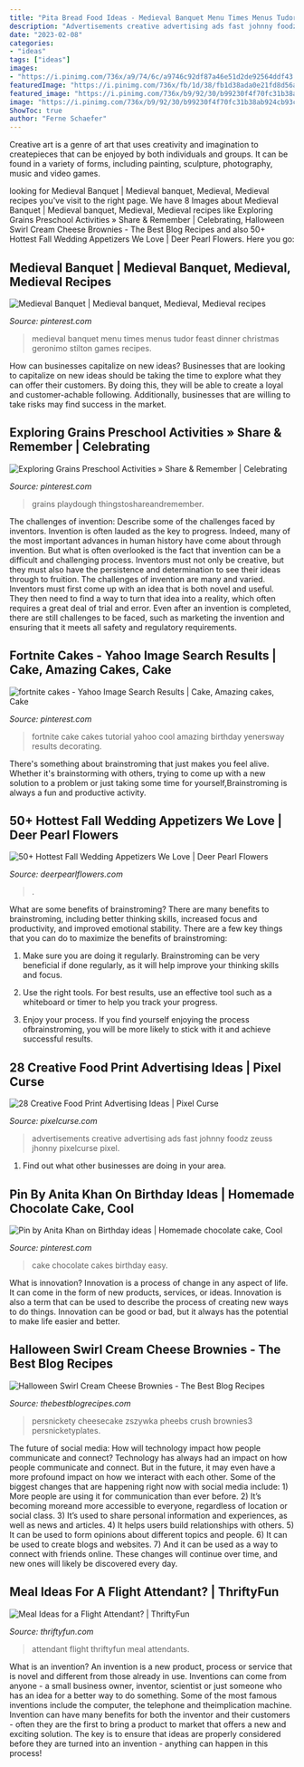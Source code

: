 ```yaml
---
title: "Pita Bread Food Ideas - Medieval Banquet Menu Times Menus Tudor Feast Dinner Christmas Geronimo Stilton Games Recipes"
description: "Advertisements creative advertising ads fast johnny foodz zeuss jhonny pixelcurse pixel"
date: "2023-02-08"
categories:
- "ideas"
tags: ["ideas"]
images:
- "https://i.pinimg.com/736x/a9/74/6c/a9746c92df87a46e51d2de92564ddf43.jpg"
featuredImage: "https://i.pinimg.com/736x/fb/1d/38/fb1d38ada0e21fd8d56a9db384286bfe.jpg"
featured_image: "https://i.pinimg.com/736x/b9/92/30/b99230f4f70fc31b38ab924cb93c7682.jpg"
image: "https://i.pinimg.com/736x/b9/92/30/b99230f4f70fc31b38ab924cb93c7682.jpg"
ShowToc: true
author: "Ferne Schaefer"
---
```



Creative art is a genre of art that uses creativity and imagination to createpieces that can be enjoyed by both individuals and groups. It can be found in a variety of forms, including painting, sculpture, photography, music and video games.

	

		
looking for Medieval Banquet | Medieval banquet, Medieval, Medieval recipes you've visit to the right page. We have 8 Images about Medieval Banquet | Medieval banquet, Medieval, Medieval recipes like Exploring Grains Preschool Activities » Share &amp; Remember | Celebrating, Halloween Swirl Cream Cheese Brownies - The Best Blog Recipes and also 50+ Hottest Fall Wedding Appetizers We Love | Deer Pearl Flowers. Here you go:
		
    
## Medieval Banquet | Medieval Banquet, Medieval, Medieval Recipes

<img loading=lazy src="https://i.pinimg.com/736x/e9/c4/6d/e9c46d25174848ddd0ff181f071d8cc7--medieval-banquet-medieval-party.jpg" onerror="this.onerror=null;this.src='https://tse1.mm.bing.net/th?id=OIP.jrPsLk8Z56sz1RqisryASwHaKb&amp;pid=15.1';" alt="Medieval Banquet | Medieval banquet, Medieval, Medieval recipes">

_Source: pinterest.com_

>medieval banquet menu times menus tudor feast dinner christmas geronimo stilton games recipes. 

	

How can businesses capitalize on new ideas?
Businesses that are looking to capitalize on new ideas should be taking the time to explore what they can offer their customers. By doing this, they will be able to create a loyal and customer-achable following. Additionally, businesses that are willing to take risks may find success in the market.

    
## Exploring Grains Preschool Activities » Share &amp; Remember | Celebrating

<img loading=lazy src="https://i.pinimg.com/736x/fb/1d/38/fb1d38ada0e21fd8d56a9db384286bfe.jpg" onerror="this.onerror=null;this.src='https://tse2.mm.bing.net/th?id=OIP.Fg1UG87hONli8cmp5DQlJQHaOX&amp;pid=15.1';" alt="Exploring Grains Preschool Activities » Share &amp; Remember | Celebrating">

_Source: pinterest.com_

>grains playdough thingstoshareandremember. 

	

The challenges of invention: Describe some of the challenges faced by inventors.
Invention is often lauded as the key to progress. Indeed, many of the most important advances in human history have come about through invention. But what is often overlooked is the fact that invention can be a difficult and challenging process. Inventors must not only be creative, but they must also have the persistence and determination to see their ideas through to fruition.
The challenges of invention are many and varied. Inventors must first come up with an idea that is both novel and useful. They then need to find a way to turn that idea into a reality, which often requires a great deal of trial and error. Even after an invention is completed, there are still challenges to be faced, such as marketing the invention and ensuring that it meets all safety and regulatory requirements.

    
## Fortnite Cakes - Yahoo Image Search Results | Cake, Amazing Cakes, Cake

<img loading=lazy src="https://i.pinimg.com/736x/b9/92/30/b99230f4f70fc31b38ab924cb93c7682.jpg" onerror="this.onerror=null;this.src='https://tse4.mm.bing.net/th?id=OIP.RB9boDyhZWKxCFs9OZsq2QHaNK&amp;pid=15.1';" alt="fortnite cakes - Yahoo Image Search Results | Cake, Amazing cakes, Cake">

_Source: pinterest.com_

>fortnite cake cakes tutorial yahoo cool amazing birthday yenersway results decorating. 

	

There's something about brainstroming that just makes you feel alive. Whether it's brainstorming with others, trying to come up with a new solution to a problem or just taking some time for yourself,Brainstroming is always a fun and productive activity.

    
## 50+ Hottest Fall Wedding Appetizers We Love | Deer Pearl Flowers

<img loading=lazy src="https://www.deerpearlflowers.com/wp-content/uploads/2015/04/Tomato-Soup-Shots-Outdoor-Fall-Charlottesville-Wedding-Reception.jpg" onerror="this.onerror=null;this.src='https://tse4.mm.bing.net/th?id=OIP.e5GnwRAW3ebscvCTXFPjzAHaLH&amp;pid=15.1';" alt="50+ Hottest Fall Wedding Appetizers We Love | Deer Pearl Flowers">

_Source: deerpearlflowers.com_

>. 

	

What are some benefits of brainstroming?
There are many benefits to brainstroming, including better thinking skills, increased focus and productivity, and improved emotional stability. There are a few key things that you can do to maximize the benefits of brainstroming:
1. Make sure you are doing it regularly. Brainstroming can be very beneficial if done regularly, as it will help improve your thinking skills and focus.

2. Use the right tools. For best results, use an effective tool such as a whiteboard or timer to help you track your progress.

3. Enjoy your process. If you find yourself enjoying the process ofbrainstroming, you will be more likely to stick with it and achieve successful results.

    
## 28 Creative Food Print Advertising Ideas | Pixel Curse

<img loading=lazy src="http://pixelcurse.com/wp-content/uploads/2011/06/JHONNY-.29.jpg" onerror="this.onerror=null;this.src='https://tse3.mm.bing.net/th?id=OIP.qYaO1XtpFTS85tnXUVDMeQAAAA&amp;pid=15.1';" alt="28 Creative Food Print Advertising Ideas | Pixel Curse">

_Source: pixelcurse.com_

>advertisements creative advertising ads fast johnny foodz zeuss jhonny pixelcurse pixel. 

	

1. Find out what other businesses are doing in your area.

    
## Pin By Anita Khan On Birthday Ideas | Homemade Chocolate Cake, Cool

<img loading=lazy src="https://i.pinimg.com/736x/a9/74/6c/a9746c92df87a46e51d2de92564ddf43.jpg" onerror="this.onerror=null;this.src='https://tse2.mm.bing.net/th?id=OIP.GB4tuM-ZnnAmq1w4SwtjQAHaFj&amp;pid=15.1';" alt="Pin by Anita Khan on Birthday ideas | Homemade chocolate cake, Cool">

_Source: pinterest.com_

>cake chocolate cakes birthday easy. 

	

What is innovation?
Innovation is a process of change in any aspect of life. It can come in the form of new products, services, or ideas. Innovation is also a term that can be used to describe the process of creating new ways to do things. Innovation can be good or bad, but it always has the potential to make life easier and better.

    
## Halloween Swirl Cream Cheese Brownies - The Best Blog Recipes

<img loading=lazy src="https://thebestblogrecipes.com/wp-content/uploads/2017/08/Halloween-Swirl-Cream-Cheese-Brownies.jpg" onerror="this.onerror=null;this.src='https://tse3.mm.bing.net/th?id=OIP.u26R3Shg9nQTGsF7dGZYWgHaKY&amp;pid=15.1';" alt="Halloween Swirl Cream Cheese Brownies - The Best Blog Recipes">

_Source: thebestblogrecipes.com_

>persnickety cheesecake zszywka pheebs crush brownies3 persnicketyplates. 

	

The future of social media: How will technology impact how people communicate and connect?
Technology has always had an impact on how people communicate and connect. But in the future, it may even have a more profound impact on how we interact with each other. Some of the biggest changes that are happening right now with social media include: 1) More people are using it for communication than ever before. 2) It’s becoming moreand more accessible to everyone, regardless of location or social class. 3) It’s used to share personal information and experiences, as well as news and articles. 4) It helps users build relationships with others. 5) It can be used to form opinions about different topics and people. 6) It can be used to create blogs and websites. 7) And it can be used as a way to connect with friends online. These changes will continue over time, and new ones will likely be discovered every day.

    
## Meal Ideas For A Flight Attendant? | ThriftyFun

<img loading=lazy src="https://img.thrfun.com/img/155/859/flight_attendant_x1.jpg" onerror="this.onerror=null;this.src='https://tse1.mm.bing.net/th?id=OIP.nT0qvyj-drnwBt2bMDM9iAHaHB&amp;pid=15.1';" alt="Meal Ideas for a Flight Attendant? | ThriftyFun">

_Source: thriftyfun.com_

>attendant flight thriftyfun meal attendants. 

	

What is an invention?
An invention is a new product, process or service that is novel and different from those already in use. Inventions can come from anyone - a small business owner, inventor, scientist or just someone who has an idea for a better way to do something. Some of the most famous inventions include the computer, the telephone and theimplication machine. 
Invention can have many benefits for both the inventor and their customers - often they are the first to bring a product to market that offers a new and exciting solution. The key is to ensure that ideas are properly considered before they are turned into an invention - anything can happen in this process!

